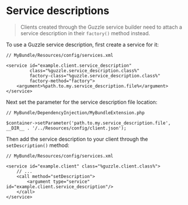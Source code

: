Service descriptions
====================

> Clients created through the Guzzle service builder need to attach a service description in their `factory()` method instead.

To use a Guzzle service description, first create a service for it:

    // MyBundle/Resources/config/services.xml

    <service id="example.client.service_description"
             class="%guzzle.service_description.class%"
             factory-class="%guzzle.service_description.class%"
             factory-method="factory">
        <argument>%path.to.my.service_description.file%</argument>
    </service>

Next set the parameter for the service description file location:

    // MyBundle/DependencyInjection/MyBundleExtension.php

    $container->setParameter('path.to.my.service_description.file', __DIR__ . '/../Resources/config/client.json');

Then add the service description to your client through the `setDescription()` method:

    // MyBundle/Resources/config/services.xml

    <service id="example.client" class="%guzzle.client.class%">
        // ...
        <call method="setDescription">
            <argument type="service" id="example.client.service_description"/>
        </call>
    </service>
